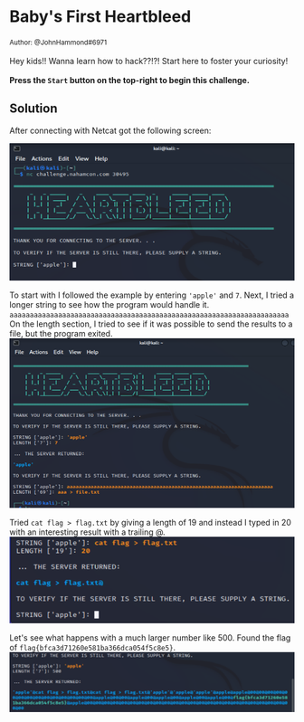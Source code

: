 # Baby's First Heartbleed

<small>Author: @JohnHammond#6971</small><br><br>Hey kids!! Wanna learn how to hack??!?! Start here to foster your curiosity! <br><br> <b>Press the <code>Start</code> button on the top-right to begin this challenge.</b>

## Solution 

After connecting with Netcat got the following screen:

![image](../images/heartbleed1.png)


To start with I followed the example by entering `'apple'` and `7`. 
Next, I tried a longer string to see how the program would handle it. 
`aaaaaaaaaaaaaaaaaaaaaaaaaaaaaaaaaaaaaaaaaaaaaaaaaaaaaaaaaaaaaaaaaaaaa`
On the length section, I tried to see if it was possible to send the results to a file, but the program exited.  
![image](../images/heartbleed2.png)


Tried `cat flag > flag.txt` by giving a length of 19 and instead I typed in 20 with an interesting result with a trailing @. 
![image](../images/heartbleed3.png)


Let's see what happens with a much larger number like 500. Found the flag of `flag{bfca3d71260e581ba366dca054f5c8e5}`. 
![image](../images/heartbleed4.png)
